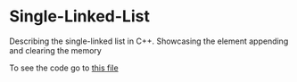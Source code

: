 # Single-Linked-List
Describing the single-linked list in C++. Showcasing the element appending and clearing the memory

To see the code go to [this file](https://github.com/len0xx/Single-Linked-List/blob/master/List/List.cpp)
